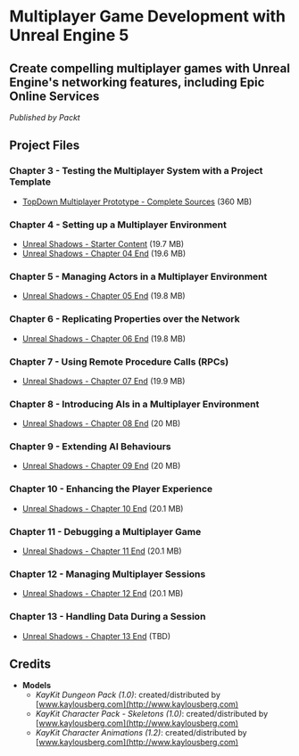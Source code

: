 # Multiplayer Game Development with Unreal Engine 5

## Create compelling multiplayer games with Unreal Engine's networking features, including Epic Online Services

_Published by Packt_

## Project Files

### Chapter 3 - Testing the Multiplayer System with a Project Template

* [TopDown Multiplayer Prototype - Complete Sources](https://github.com/PacktPublishing/Multiplayer-Game-Development-with-Unreal-Engine-5/releases/download/prototype_v1.0/TopDown_Multiplayer.zip) (360 MB)

### Chapter 4 - Setting up a Multiplayer Environment

* [Unreal Shadows - Starter Content](https://github.com/PacktPublishing/Multiplayer-Game-Development-with-Unreal-Engine-5/releases/download/us-starter-content/UnrealShadows-StarterContent.zip) (19.7 MB)
* [Unreal Shadows - Chapter 04 End](https://github.com/PacktPublishing/Multiplayer-Game-Development-with-Unreal-Engine-5/releases/download/us-chapter-04-end/UnrealShadows_LOTL-chapter-04-end.zip) (19.6 MB)

### Chapter 5 - Managing Actors in a Multiplayer Environment

* [Unreal Shadows - Chapter 05 End](https://github.com/PacktPublishing/Multiplayer-Game-Development-with-Unreal-Engine-5/releases/download/us-chapter-05-end/unrealshadows-ltol-chapter-05-end.zip) (19.8 MB)

### Chapter 6 - Replicating Properties over the Network

* [Unreal Shadows - Chapter 06 End](https://github.com/PacktPublishing/Multiplayer-Game-Development-with-Unreal-Engine-5/releases/download/us-chapter-06-end/UnrealShadows_LOTL-chapter-06-end.zip) (19.8 MB)

### Chapter 7 - Using Remote Procedure Calls (RPCs)

* [Unreal Shadows - Chapter 07 End](https://github.com/PacktPublishing/Multiplayer-Game-Development-with-Unreal-Engine-5/releases/download/us-chapter-07-end/UnrealShadows_LOTL-chapter-07-end.zip) (19.9 MB)

### Chapter 8 - Introducing AIs in a Multiplayer Environment

* [Unreal Shadows - Chapter 08 End](https://github.com/PacktPublishing/Multiplayer-Game-Development-with-Unreal-Engine-5/releases/download/us-chapter-08-end/UnrealShadows_LOTL-chapter-08-end.zip) (20 MB)

### Chapter 9 - Extending AI Behaviours

* [Unreal Shadows - Chapter 09 End](https://github.com/PacktPublishing/Multiplayer-Game-Development-with-Unreal-Engine-5/releases/download/us-chapter-09-end/UnrealShadows_LOTL-chapter-09-end.zip) (20 MB)

### Chapter 10 - Enhancing the Player Experience

* [Unreal Shadows - Chapter 10 End](https://github.com/PacktPublishing/Multiplayer-Game-Development-with-Unreal-Engine-5/releases/download/us-chapter-10-end/UnrealShadows_LOTL-chapter-10-end.zip) (20.1 MB)

### Chapter 11 - Debugging a Multiplayer Game

* [Unreal Shadows - Chapter 11 End](https://github.com/PacktPublishing/Multiplayer-Game-Development-with-Unreal-Engine-5/releases/download/us-chapter-11-end/unrealshadows-ltol-chapter-11-end.zip) (20.1 MB)

### Chapter 12 - Managing Multiplayer Sessions

* [Unreal Shadows - Chapter 12 End](https://github.com/PacktPublishing/Multiplayer-Game-Development-with-Unreal-Engine-5/releases/download/chapter-12-end/unrealshadows-ltol-chapter-12-end.zip) (20.1 MB)

### Chapter 13 - Handling Data During a Session

* [Unreal Shadows - Chapter 13 End]() (TBD)

## Credits

* **Models**
   * _KayKit Dungeon Pack (1.0)_: created/distributed by [www.kaylousberg.com](http://www.kaylousberg.com)
   * _KayKit Character Pack - Skeletons (1.0)_: created/distributed by [www.kaylousberg.com](http://www.kaylousberg.com)
   * _KayKit Character Animations (1.2)_: created/distributed by [www.kaylousberg.com](http://www.kaylousberg.com)

